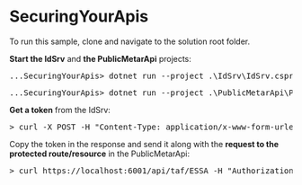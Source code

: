 # SecuringYourApis
To run this sample, clone and navigate to the solution root folder. 

**Start the IdSrv** and **the PublicMetarApi** projects:
<pre>
...SecuringYourApis> dotnet run --project .\IdSrv\IdSrv.csproj
</pre>
<pre>
...SecuringYourApis> dotnet run --project .\PublicMetarApi\PublicMetarApi.csproj
</pre>

**Get a token** from the IdSrv:
<pre>
> curl -X POST -H "Content-Type: application/x-www-form-urlencoded" -d "grant_type=client_credentials&client_id=weatherTV&client_secret=secret.password.for.weathertv" https://localhost:5001/connect/token
</pre>

Copy the token in the response and send it along with the **request to the protected route/resource** in the PublicMetarApi:
<pre>
> curl https://localhost:6001/api/taf/ESSA -H "Authorization: Bearer eyJhbGciOiJSUz... [cut]" -verbose
</pre>
